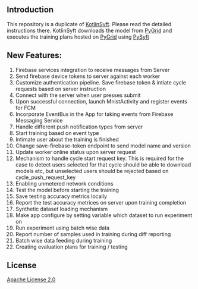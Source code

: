 ## Introduction
This repository is a duplicate of [KotlinSyft](https://github.com/OpenMined/KotlinSyft). Please read the detailed instructions there. KotlinSyft downloads the model from [PyGrid](https://github.com/OpenMined/PyGrid/) and executes the training plans hosted on [PyGrid](https://github.com/OpenMined/PyGrid/) using [PySyft](https://github.com/OpenMined/PySyft)

## New Features:
1. Firebase services integration to receive messages from Server
2. Send firebase device tokens to server against each worker
3. Customize authentication pipeline. Save firebase token & intiate cycle requests based on server instruction
4. Connect with the server when user presses submit
5. Upon successful connection, launch MnistActivity and register events for FCM
6. Incorporate EventBus in the App for taking events from Firebase Messaging Service
7. Handle different push notification types from server
8. Start training based on event type
9. Intimate user about the training is finished
10. Change save-firebase-token endpoint to send model name and version
11. Update worker online status upon server request
12. Mechanism to handle cycle start request key. This is required for the case to detect users selected for that cycle should be able to download models etc, but unselected users should be rejected based on cycle_push_request_key
13. Enabling unmetered network conditions
14. Test the model before starting the training
15. Save testing accuracy metrics locally
16. Report the test accuracy metrices on server upon training completion
17. Synthetic dataset loading mechanism
18. Make app configure by setting variable which dataset to run experiment on
19. Run experiment using batch wise data
20. Report number of samples used in training during diff reporting
21. Batch wise data feeding during training
22. Creating evaluation plans for training / testing

## License

[Apache License 2.0](https://choosealicense.com/licenses/apache-2.0/)
